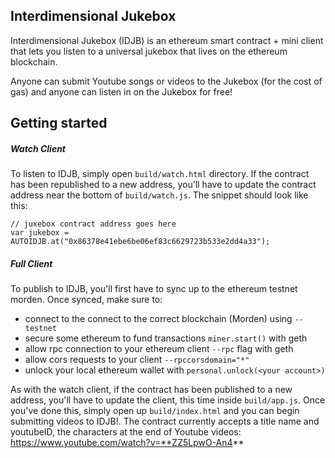 ## Interdimensional Jukebox
Interdimensional Jukebox (IDJB) is an ethereum smart contract + mini client that lets you listen to a universal jukebox that lives on the ethereum blockchain. 

Anyone can submit Youtube songs or videos to the Jukebox (for the cost of gas) and anyone can listen in on the Jukebox for free! 

## Getting started
##### Watch Client
To listen to IDJB, simply open `build/watch.html` directory. If the contract has been republished to a new address, you'll have to update the contract address near the bottom of `build/watch.js`. The snippet should look like this: 
```
// juxebox contract address goes here
var jukebox = AUTOIDJB.at("0x86378e41ebe6be06ef83c6629723b533e2dd4a33");
```

##### Full Client
To publish to IDJB, you'll first have to sync up to the ethereum testnet morden. Once synced, make sure to:

- connect to the connect to the correct blockchain (Morden) using `--testnet`
 - secure some ethereum to fund transactions `miner.start()` with geth
 - allow rpc connection to your ethereum client `--rpc` flag with geth
 - allow cors requests to your client `--rpccorsdomain="*"`
 - unlock your local ethereum wallet with `personal.unlock(<your account>)`

As with the watch client, if the contract has been published to a new address, you'll have to update the client, this time inside `build/app.js`. Once you've done this, simply open up `build/index.html` and you can begin submitting videos to IDJB!. The contract currently accepts a title name and youtubeID, the characters at the end of Youtube videos: https://www.youtube.com/watch?v=**ZZ5LpwO-An4**

